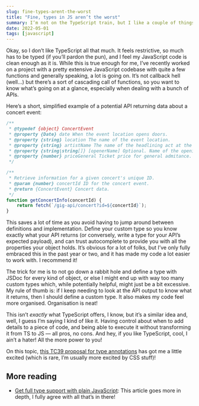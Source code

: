 ```yaml
---
slug: fine-types-arent-the-worst
title: "Fine, types in JS aren’t the worst"
summary: I’m not on the TypeScript train, but I like a couple of things…
date: 2022-05-01
tags: [javascript]
---
```


Okay, so I don’t like TypeScript all that much. It feels restrictive, so much has to be typed (if you’ll pardon the pun), and I feel my JavaScript code is clean enough as it is. While this is true enough for me, I’ve recently worked on a project with a pretty extensive JavaScript codebase with quite a few functions and generally speaking, a lot is going on. It’s not callback hell (well…) but there’s a sort of cascading call of functions, so you want to know what’s going on at a glance, especially when dealing with a bunch of APIs.

Here’s a short, simplified example of a potential API returning data about a concert event:

```js
/**
 * @typedef {object} ConcertEvent
 * @property {Date} date When the event location opens doors.
 * @property {string} location The name of the event location.
 * @property {string} artistName The name of the headlining act at the concert.
 * @property {string|string[]} [openerName] Optional. Name of the opening act or acts.
 * @property {number} priceGeneral Ticket price for general admitance.
 */

/**
 * Retrieve information for a given concert's unique ID.
 * @param {number} concertId ID for the concert event.
 * @return {ConcertEvent} Concert data.
 */
function getConcertInfo(concertId) {
	return fetch(`/gig-api/concert?id=${concertId}`);
}
```

This saves a lot of time as you avoid having to jump around between definitions and implementation. Define your custom type so you know exactly what your API returns (or conversely, write a type for your API’s expected payload), and can trust autocomplete to provide you with all the properties your object holds. It’s obvious for a lot of folks, but I’ve only fully embraced this in the past year or two, and it has made my code a lot easier to work with. I recommend it!

The trick for me is to not go down a rabbit hole and define a type with JSDoc for every kind of object, or else I might end up with way too many custom types which, while potentially helpful, might just be a bit excessive. My rule of thumb is: if I keep needing to look at the API output to know what it returns, then I should define a custom type. It also makes my code feel more organised. Organisation is neat!

This isn’t _exactly_ what TypeScript offers, I know, but it’s a similar idea and, well, I guess I’m saying I kind of like it. Having control about when to add details to a piece of code, and being able to execute it without transforming it from TS to JS — all pros, no cons. And hey, if you like TypeScript, cool, I ain’t a hater! All the more power to you!

On this topic, [this TC39 proposal for type annotations](https://github.com/tc39/proposal-type-annotations) has got me a little excited (which is rare, I’m usually more excited by CSS stuff)!

## More reading

- [Get full type support with plain JavaScript](https://www.pausly.app/blog/full-type-support-with-plain-javascript): This article goes more in depth, I fully agree with all that’s in there!